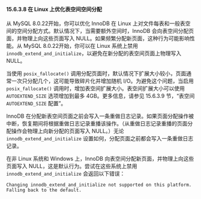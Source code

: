 #### 15.6.3.8 在 Linux 上优化表空间空间分配

从 MySQL 8.0.22开始，你可以优化 InnoDB 在 Linux 上对文件每表和一般表空间的空间分配方式。默认情况下，当需要额外空间时，InnoDB 会向表空间分配页面，并物理上向这些页面写入 NULL。如果频繁分配新页面，这种行为可能影响性能。从 MySQL 8.0.22开始，你可以在 Linux 系统上禁用 `innodb_extend_and_initialize`，以避免在新分配的表空间页面上物理写入 NULL。

当使用 `posix_fallocate()` 调用分配页面时，默认情况下扩展大小较小，页面通常一次只分配几个，这可能导致碎片化并增加随机 I/O。为避免这个问题，当启用 `posix_fallocate()` 调用时，增加表空间扩展大小。表空间扩展大小可以使用 `AUTOEXTEND_SIZE` 选项增加到最多 4GB。更多信息，请参见 15.6.3.9 节，“表空间 `AUTOEXTEND_SIZE` 配置”。

InnoDB 在分配新表空间页面之前会写入一条重做日志记录。如果页面分配操作被中断，恢复期间将根据重做日志记录重播该操作。（从重做日志记录重播的页面分配操作会物理上向新分配的页面写入 NULL。）无论 `innodb_extend_and_initialize` 设置如何，分配页面之前都会写入一条重做日志记录。

在非 Linux 系统和 Windows 上，InnoDB 向表空间分配新页面，并物理上向这些页面写入 NULL，这是默认行为。尝试在这些系统上禁用 `innodb_extend_and_initialize` 会返回以下错误：

```
Changing innodb_extend_and_initialize not supported on this platform. Falling back to the default.
```

